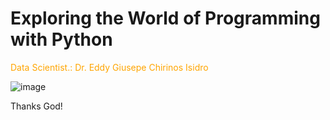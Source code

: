 # Exploring the World of Programming with Python

 <font color="orange">Data Scientist.: Dr. Eddy Giusepe Chirinos Isidro</font>


![image](https://github.com/EddyGiusepe/Exploring_the_World_of_Programming_with_Python/assets/69597971/a2e47b31-5936-44c7-9b03-4c00edae4ee7)






Thanks God!

